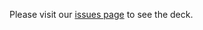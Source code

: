 Please visit our [issues page](https://github.com/canada-ca/OS-Advisory_Conseil-SO/issues/11) to see the deck.
